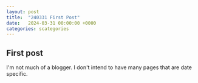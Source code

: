 ```yaml
---
layout: post
title:  "240331 First Post"
date:   2024-03-31 00:00:00 +0000
categories: scategories
---
```


## First post
I'm not much of a blogger. I don't intend to have many pages that are date specific.
